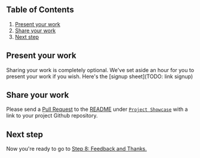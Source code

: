 ## Table of Contents
1. [Present your work](#present-your-work)
1. [Share your work](#share-your-work)
1. [Next step](#next-step)

## Present your work
Sharing your work is completely optional. We've set aside an hour for you to present your work if you wish. Here's the [signup sheet](TODO: link signup)

## Share your work
Please send a [Pull Request](https://help.github.com/en/github/managing-files-in-a-repository/editing-files-in-another-users-repository) to the [README](README.md) under [`Project Showcase`](README.md#project-showcase) with a link to your project Github repository.

## Next step
Now you're ready to go to [Step 8: Feedback and Thanks.](8-Feedback-And-Thanks.md)